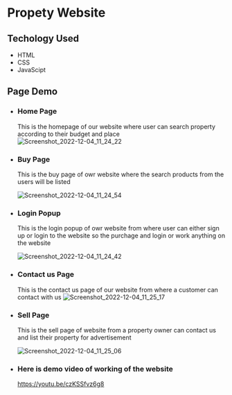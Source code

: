 # Propety Website

## Techology Used
- HTML
- CSS
- JavaScipt

## Page Demo

- ### Home Page

  This is the homepage of our website where user can search property according to their budget and place
![Screenshot_2022-12-04_11_24_22](https://user-images.githubusercontent.com/66194302/205477350-07f94b8f-c290-4e8e-bc08-c08e80482fcd.png)


- ### Buy Page

  This is the buy page of owr website where the search products from the users will be listed
  
  ![Screenshot_2022-12-04_11_24_54](https://user-images.githubusercontent.com/66194302/205477374-240ca598-62c0-4280-8f6b-ec6e5af87bba.png)


- ### Login Popup

  This is the login popup of owr website from where user can either sign up or login to the website so the purchage and login or work anything on the website
  
  ![Screenshot_2022-12-04_11_24_42](https://user-images.githubusercontent.com/66194302/205477431-48f40b2e-90f3-426a-a2d4-e480487f0c2a.png)


- ### Contact us Page

  This is the contact us page of our website from where a customer can contact with us
  ![Screenshot_2022-12-04_11_25_17](https://user-images.githubusercontent.com/66194302/205477485-fc966bda-95fc-467a-972a-83c33861ba24.png)


- ### Sell Page

  This is the sell page of website from a property owner can contact us and list their property for advertisement
  
  ![Screenshot_2022-12-04_11_25_06](https://user-images.githubusercontent.com/66194302/205477541-43acfd9f-03cc-45e7-b6f2-6bbfaa0f10ec.png)


- ### Here is demo video of working of the website
     https://youtu.be/czKSSfvz6g8
